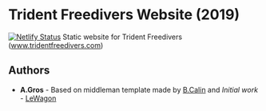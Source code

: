 # Trident Freedivers Website (2019)
[![Netlify Status](https://api.netlify.com/api/v1/badges/51498bf5-3fbe-4777-ab07-c063672882e9/deploy-status)](https://app.netlify.com/sites/tridentfreedivers/deploys)
Static website for Trident Freedivers (www.tridentfreedivers.com)

## Authors
* **A.Gros** - Based on middleman template made by [B.Calin](https://github.com/benoitcalin/middleman-bootstrap4-template)  and *Initial work* - [LeWagon](https://github.com/lewagon/middleman-template)

